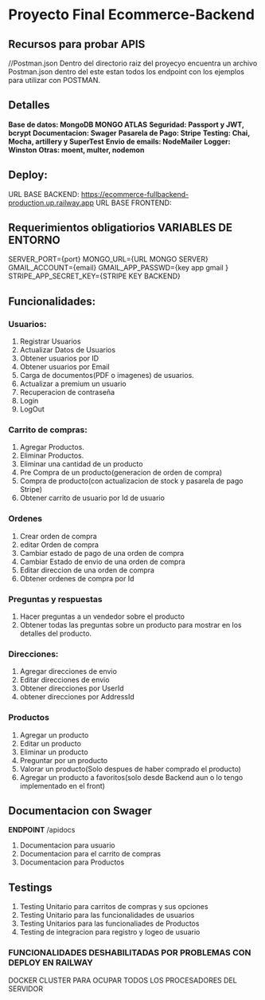 
# Proyecto Final Ecommerce-Backend

## Recursos para probar APIS
//Postman.json
Dentro del directorio raiz del proyecyo encuentra un archivo Postman.json dentro del este estan todos los endpoint con los ejemplos para utilizar con POSTMAN.

## Detalles 
   **Base de datos: MongoDB MONGO ATLAS**
    **Seguridad: Passport y JWT, bcrypt**
    **Documentacion: Swager**
    **Pasarela de Pago: Stripe**
    **Testing: Chai, Mocha, artillery y SuperTest** 
    **Envio de emails: NodeMailer**
    **Logger: Winston**
    **Otras: moent, multer, nodemon**

## Deploy:
URL BASE BACKEND: https://ecommerce-fullbackend-production.up.railway.app
URL BASE FRONTEND: 

## Requerimientos obligatiorios VARIABLES DE ENTORNO
SERVER_PORT={port}
MONGO_URL={URL MONGO SERVER}
GMAIL_ACCOUNT={email}
GMAIL_APP_PASSWD={key app gmail }
STRIPE_APP_SECRET_KEY={STRIPE KEY BACKEND}

## Funcionalidades:

### Usuarios:
1. Registrar Usuarios
2. Actualizar Datos de Usuarios
3. Obtener usuarios por ID
4. Obtener usuarios por Email
5. Carga de documentos(PDF o imagenes) de usuarios.
6. Actualizar a premium un usuario
7. Recuperacion de contraseña
8. Login
9. LogOut
   
### Carrito de compras:
1. Agregar Productos.
2. Eliminar Productos.
3. Eliminar una cantidad de un producto
4. Pre Compra de un producto(generacion de orden de compra)
5. Compra de producto(con actualizacion de stock y pasarela de pago Stripe)
6. Obtener carrito de usuario por Id de usuario

### Ordenes
1. Crear orden de compra
2. editar Orden de compra
3. Cambiar estado de pago de una orden de compra
4. Cambiar Estado de envio de una orden de compra
5. Editar direccion de una orden de compra
6. Obtener ordenes de compra por Id

### Preguntas y respuestas
1. Hacer preguntas a un vendedor sobre el producto
2. Obtener todas las preguntas sobre un producto para mostrar en los detalles del producto.

### Direcciones:
1. Agregar direcciones de envio
2. Editar direcciones de envio
3. Obtener direcciones por UserId
4. obtener direcciones por AddressId


### Productos
 1. Agregar un producto
 2. Editar un producto
 3. Eliminar un producto
 4. Preguntar por un producto
 5. Valorar un producto(Solo despues de haber comprado el producto)
 6. Agregar un producto a favoritos(solo desde Backend aun o lo tengo implementado en el front)

## Documentacion con Swager

**ENDPOINT** /apidocs
 1. Documentacion para usuario
 2. Documentacion para el carrito de compras
 3. Documentacion para Productos


## Testings

1. Testing Unitario para carritos de compras y sus opciones
2. Testing Unitario para las funcionalidades de usuarios
3. Testing Unitarios para las funcionaliades de Productos
4. Testing de integracion para registro y logeo de usuario


### FUNCIONALIDADES DESHABILITADAS POR PROBLEMAS CON DEPLOY EN RAILWAY

DOCKER
CLUSTER PARA OCUPAR TODOS LOS PROCESADORES DEL SERVIDOR